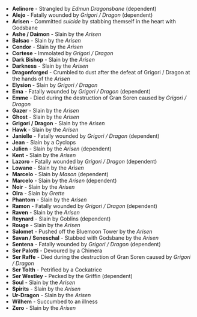 - **Aelinore** - Strangled by _Edmun Dragonsbane_ (dependent)
- **Alejo** - Fatally wounded by _Grigori / Dragon_ (dependent)
- **Arisen** - Committed _suicide_ by stabbing themself in the heart with Godsbane
- **Ashe / Daimon** - Slain by the _Arisen_
- **Balsac** - Slain by the _Arisen_
- **Condor** - Slain by the _Arisen_
- **Cortese** - Immolated by _Grigori / Dragon_
- **Dark Bishop** - Slain by the _Arisen_
- **Darkness** - Slain by the _Arisen_
- **Dragonforged** - Crumbled to dust after the defeat of Grigori / Dragon at the hands of the *Arisen*
- **Elysion** - Slain by _Grigori / Dragon_
- **Ema** - Fatally wounded by _Grigori / Dragon_ (dependent)
- **Emme** - Died during the destruction of Gran Soren caused by _Grigori / Dragon_
- **Gazer** - Slain by the _Arisen_
- **Ghost** - Slain by the _Arisen_
- **Grigori / Dragon** - Slain by the _Arisen_
- **Hawk** - Slain by the _Arisen_
- **Janielle** - Fatally wounded by _Grigori / Dragon_ (dependent)
- **Jean** - Slain by a Cyclops
- **Julien** - Slain by the _Arisen_ (dependent)
- **Kent** - Slain by the _Arisen_
- **Lazoro** - Fatally wounded by _Grigori / Dragon_ (dependent)
- **Lowane** - Slain by the _Arisen_
- **Marcelo** - Slain by _Mason_ (dependent)
- **Marcelo** - Slain by the _Arisen_ (dependent)
- **Noir** - Slain by the _Arisen_
- **Olra** - Slain by _Grette_
- **Phantom** - Slain by the _Arisen_
- **Ramon** - Fatally wounded by _Grigori / Dragon_ (dependent)
- **Raven** - Slain by the _Arisen_
- **Reynard** - Slain by Goblins (dependent)
- **Rouge** - Slain by the _Arisen_
- **Salomet** - Pushed off the Bluemoon Tower by the _Arisen_
- **Savan / Seneschal** - Stabbed with Godsbane by the _Arisen_
- **Sentena** - Fatally wounded by _Grigori / Dragon_ (dependent)
- **Ser Palotti** - Devoured by a Chimera
- **Ser Raffe** - Died during the destruction of Gran Soren caused by _Grigori / Dragon_
- **Ser Tolth** - Petrified by a Cockatrice
- **Ser Westley** - Pecked by the Griffin (dependent)
- **Soul** - Slain by the _Arisen_
- **Spirits** - Slain by the _Arisen_
- **Ur-Dragon** - Slain by the _Arisen_
- **Wilhem** - Succumbed to an illness
- **Zero** - Slain by the _Arisen_